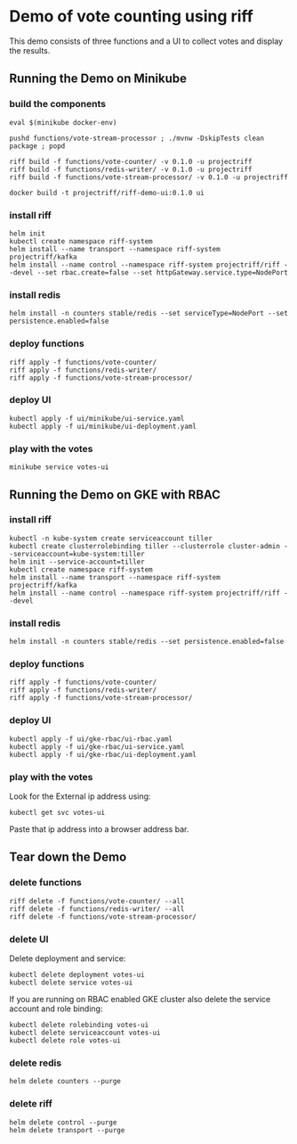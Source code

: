 # Demo of vote counting using riff

This demo consists of three functions and a UI to collect votes and display the results.

## Running the Demo on Minikube

### build the components

```
eval $(minikube docker-env)
 
pushd functions/vote-stream-processor ; ./mvnw -DskipTests clean package ; popd

riff build -f functions/vote-counter/ -v 0.1.0 -u projectriff
riff build -f functions/redis-writer/ -v 0.1.0 -u projectriff
riff build -f functions/vote-stream-processor/ -v 0.1.0 -u projectriff

docker build -t projectriff/riff-demo-ui:0.1.0 ui
```

### install riff

```
helm init
kubectl create namespace riff-system
helm install --name transport --namespace riff-system projectriff/kafka
helm install --name control --namespace riff-system projectriff/riff --devel --set rbac.create=false --set httpGateway.service.type=NodePort
```

### install redis

```
helm install -n counters stable/redis --set serviceType=NodePort --set persistence.enabled=false
```

### deploy functions

```
riff apply -f functions/vote-counter/
riff apply -f functions/redis-writer/
riff apply -f functions/vote-stream-processor/
```

### deploy UI

```
kubectl apply -f ui/minikube/ui-service.yaml
kubectl apply -f ui/minikube/ui-deployment.yaml
```

### play with the votes

```
minikube service votes-ui
```

## Running the Demo on GKE with RBAC

### install riff

```
kubectl -n kube-system create serviceaccount tiller
kubectl create clusterrolebinding tiller --clusterrole cluster-admin --serviceaccount=kube-system:tiller
helm init --service-account=tiller
kubectl create namespace riff-system
helm install --name transport --namespace riff-system projectriff/kafka
helm install --name control --namespace riff-system projectriff/riff --devel
```

### install redis

```
helm install -n counters stable/redis --set persistence.enabled=false
```

### deploy functions

```
riff apply -f functions/vote-counter/
riff apply -f functions/redis-writer/
riff apply -f functions/vote-stream-processor/
```

### deploy UI

```
kubectl apply -f ui/gke-rbac/ui-rbac.yaml
kubectl apply -f ui/gke-rbac/ui-service.yaml
kubectl apply -f ui/gke-rbac/ui-deployment.yaml
```

### play with the votes

Look for the External ip address using:
```
kubectl get svc votes-ui
```

Paste that ip address into a browser address bar.

## Tear down the Demo

### delete functions

```
riff delete -f functions/vote-counter/ --all
riff delete -f functions/redis-writer/ --all
riff delete -f functions/vote-stream-processor/ 
```

### delete UI

Delete deployment and service:

```
kubectl delete deployment votes-ui
kubectl delete service votes-ui
```

If you are running on RBAC enabled GKE cluster also delete the service account and role binding:

```
kubectl delete rolebinding votes-ui
kubectl delete serviceaccount votes-ui
kubectl delete role votes-ui
```

### delete redis

```
helm delete counters --purge
```

### delete riff

```
helm delete control --purge
helm delete transport --purge
```
